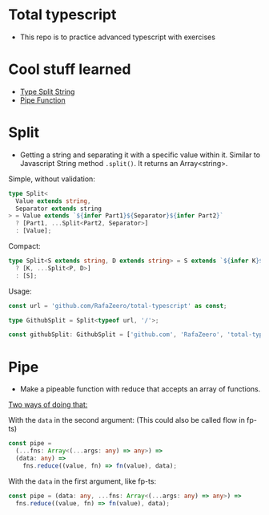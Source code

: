 # Total typescript

- This repo is to practice advanced typescript with exercises

# Cool stuff learned

- [Type Split String](#Split)
- [Pipe Function](#Pipe)

# Split

- Getting a string and separating it with a specific value within it. Similar to Javascript String method `.split()`. It returns an Array\<string\>.

Simple, without validation:

```ts
type Split<
  Value extends string,
  Separator extends string
> = Value extends `${infer Part1}${Separator}${infer Part2}`
  ? [Part1, ...Split<Part2, Separator>]
  : [Value];
```

Compact:

```ts
type Split<S extends string, D extends string> = S extends `${infer K}${D}${infer P}`
  ? [K, ...Split<P, D>]
  : [S];
```

Usage:

```ts
const url = 'github.com/RafaZeero/total-typescript' as const;

type GithubSplit = Split<typeof url, '/'>;

const githubSplit: GithubSplit = ['github.com', 'RafaZeero', 'total-typescript'];
```

# Pipe

- Make a pipeable function with reduce that accepts an array of functions.

<u>Two ways of doing that:</u>

With the `data` in the second argument: (This could also be called flow in fp-ts)

```ts
const pipe =
  (...fns: Array<(...args: any) => any>) =>
  (data: any) =>
    fns.reduce((value, fn) => fn(value), data);
```

With the `data` in the first argument, like fp-ts:

```ts
const pipe = (data: any, ...fns: Array<(...args: any) => any>) =>
  fns.reduce((value, fn) => fn(value), data);
```

